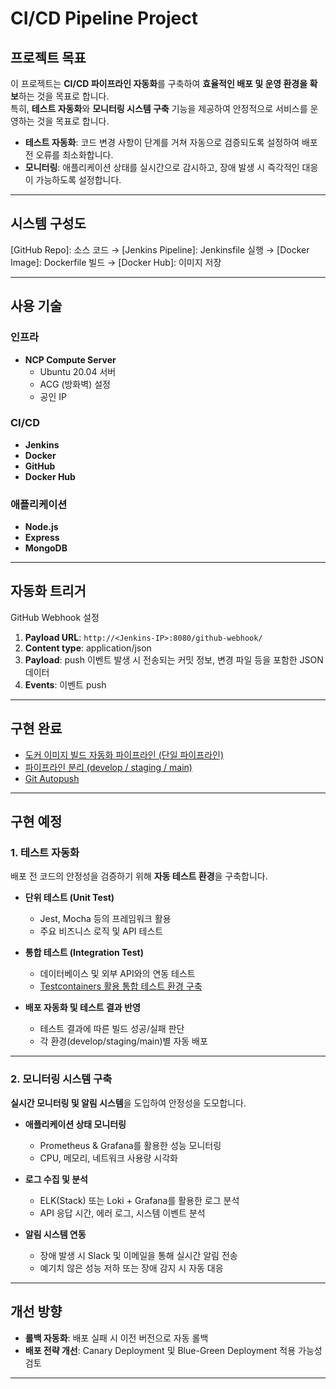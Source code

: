# CI/CD Pipeline Project

## 프로젝트 목표
이 프로젝트는 **CI/CD 파이프라인 자동화**를 구축하여 **효율적인 배포 및 운영 환경을 확보**하는 것을 목표로 합니다.  
특히, **테스트 자동화**와 **모니터링 시스템 구축** 기능을 제공하여 안정적으로 서비스를 운영하는 것을 목표로 합니다.

- **테스트 자동화**: 코드 변경 사항이 단계를 거쳐 자동으로 검증되도록 설정하여 배포 전 오류를 최소화합니다.
- **모니터링**: 애플리케이션 상태를 실시간으로 감시하고, 장애 발생 시 즉각적인 대응이 가능하도록 설정합니다.

---

## 시스템 구성도
[GitHub Repo]: 소스 코드 → [Jenkins Pipeline]: Jenkinsfile 실행 → [Docker Image]: Dockerfile 빌드 → [Docker Hub]: 이미지 저장

---

## 사용 기술

### 인프라
- **NCP Compute Server**
  - Ubuntu 20.04 서버
  - ACG (방화벽) 설정
  - 공인 IP

### CI/CD
- **Jenkins**  
- **Docker**  
- **GitHub**  
- **Docker Hub**  

### 애플리케이션
- **Node.js**  
- **Express**  
- **MongoDB**  

---

## 자동화 트리거
GitHub Webhook 설정  
1. **Payload URL**: `http://<Jenkins-IP>:8080/github-webhook/`  
2. **Content type**: application/json  
3. **Payload**: push 이벤트 발생 시 전송되는 커밋 정보, 변경 파일 등을 포함한 JSON 데이터  
4. **Events**: 이벤트 push

---

## 구현 완료

- [도커 이미지 빌드 자동화 파이프라인 (단일 파이프라인)](https://www.notion.so/1a50a44143a180b0960bc6ee7b6e4492?pvs=21)
- [파이프라인 분리 (develop / staging / main)](https://www.notion.so/develop-staging-main-1a60a44143a1807dacdecba9f8a38cab?pvs=21)
- [Git Autopush](https://www.notion.so/Git-Autopush-1a70a44143a180f79155dce0c86f2d93?pvs=21)

---

## 구현 예정

### **1. 테스트 자동화**
배포 전 코드의 안정성을 검증하기 위해 **자동 테스트 환경**을 구축합니다.

- **단위 테스트 (Unit Test)**
  - Jest, Mocha 등의 프레임워크 활용
  - 주요 비즈니스 로직 및 API 테스트

- **통합 테스트 (Integration Test)**
  - 데이터베이스 및 외부 API와의 연동 테스트
  - [Testcontainers 활용 통합 테스트 환경 구축](https://velog.io/@suhongkim98/Testcontainers%EB%A5%BC-%ED%99%9C%EC%9A%A9%ED%95%98%EC%97%AC-%ED%86%B5%ED%95%A9%ED%85%8C%EC%8A%A4%ED%8A%B8-%ED%99%98%EA%B2%BD-%EA%B5%AC%EC%B6%95%ED%95%98%EA%B8%B0)

- **배포 자동화 및 테스트 결과 반영**
  - 테스트 결과에 따른 빌드 성공/실패 판단
  - 각 환경(develop/staging/main)별 자동 배포

---

### **2. 모니터링 시스템 구축**
**실시간 모니터링 및 알림 시스템**을 도입하여 안정성을 도모합니다.

- **애플리케이션 상태 모니터링**
  - Prometheus & Grafana를 활용한 성능 모니터링
  - CPU, 메모리, 네트워크 사용량 시각화

- **로그 수집 및 분석**
  - ELK(Stack) 또는 Loki + Grafana를 활용한 로그 분석
  - API 응답 시간, 에러 로그, 시스템 이벤트 분석

- **알림 시스템 연동**
  - 장애 발생 시 Slack 및 이메일을 통해 실시간 알림 전송
  - 예기치 않은 성능 저하 또는 장애 감지 시 자동 대응

---

## 개선 방향
- **롤백 자동화**: 배포 실패 시 이전 버전으로 자동 롤백
- **배포 전략 개선**: Canary Deployment 및 Blue-Green Deployment 적용 가능성 검토

---
